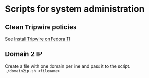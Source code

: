 # Scripts for system administration

## Clean Tripwire policies

See [Install Tripwire on Fedora 11](http://www.syntaxtechnology.com/2009/07/install-tripwire-on-fedora-11/)

## Domain 2 IP

Create a file with one domain per line and pass it to the script.<br>
`./domain2ip.sh <filename>`

